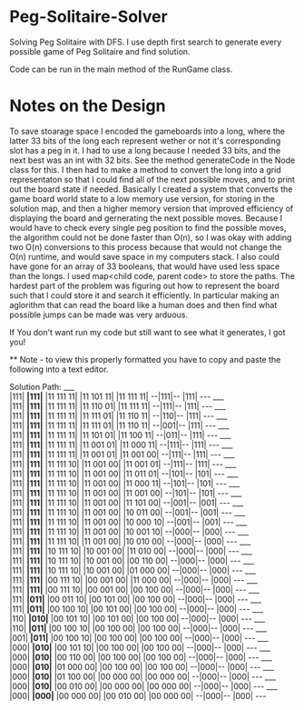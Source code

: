 # Peg-Solitaire-Solver
Solving Peg Solitaire with DFS. I use depth first search to generate every possible game of Peg Solitaire and find solution.

Code can be run in the main method of the RunGame class.

# Notes on the Design
To save stoarage space I encoded the gameboards into a long, where the latter 33 bits of the long each represent wether or not it's corresponding slot has a peg in it. I had to use a long because I needed 33 bits, and the next best was an int with 32 bits. See the method generateCode in the Node class for this. I then had to make a method to convert the long into a grid representaton so that I could find all of the next possible moves, and to print out the board state if needed. Basically I created a system that converts the game board world state to a low memory use version, for storing in the solution map, and then a higher memory version that improved efficiency of displaying the board and gernerating the next possible moves. Because I would have to check every single peg position to find the possible moves, the algorithm could not be done faster than O(n), so I was okay with adding two O(n) conversions to this process because that would not change the O(n) runtime, and would save space in my computers stack. I also could have gone for an array of 33 booleans, that would have used less space than the longs. I used map<child code, parent code> to store the paths. The hardest part of the problem was figuring out how to represent the board such that I could store it and search it efficiently. In particular making an aglorithm that can read the board like a human does and then find what possible jumps can be made was very arduous.



If You don't want run my code but still want to see what it generates, I got you!

** Note - to view this properly formatted you have to copy and paste the following into a text editor.

Solution Path: 
    ___    
   |111|
 __|111|__
|11 111 11|
|11 101 11|
|11 111 11|
 --|111|--
   |111|
    ---
    ___    
   |111|
 __|111|__
|11 111 11|
|11 110 01|
|11 111 11|
 --|111|--
   |111|
    ---
    ___    
   |111|
 __|111|__
|11 111 11|
|11 111 01|
|11 110 11|
 --|110|--
   |111|
    ---
    ___    
   |111|
 __|111|__
|11 111 11|
|11 111 01|
|11 110 11|
 --|001|--
   |111|
    ---
    ___    
   |111|
 __|111|__
|11 111 11|
|11 101 01|
|11 100 11|
 --|011|--
   |111|
    ---
    ___    
   |111|
 __|111|__
|11 111 11|
|11 001 01|
|11 000 11|
 --|111|--
   |111|
    ---
    ___    
   |111|
 __|111|__
|11 111 11|
|11 001 01|
|11 001 00|
 --|111|--
   |111|
    ---
    ___    
   |111|
 __|111|__
|11 111 10|
|11 001 00|
|11 001 01|
 --|111|--
   |111|
    ---
    ___    
   |111|
 __|111|__
|11 111 10|
|11 001 00|
|11 011 01|
 --|101|--
   |101|
    ---
    ___    
   |111|
 __|111|__
|11 111 10|
|11 001 00|
|11 000 11|
 --|101|--
   |101|
    ---
    ___    
   |111|
 __|111|__
|11 111 10|
|11 001 00|
|11 001 00|
 --|101|--
   |101|
    ---
    ___    
   |111|
 __|111|__
|11 111 10|
|11 001 00|
|11 101 00|
 --|001|--
   |001|
    ---
    ___    
   |111|
 __|111|__
|11 111 10|
|11 001 00|
|10 011 00|
 --|001|--
   |001|
    ---
    ___    
   |111|
 __|111|__
|11 111 10|
|11 001 00|
|10 000 10|
 --|001|--
   |001|
    ---
    ___    
   |111|
 __|111|__
|11 111 10|
|11 001 00|
|10 001 10|
 --|000|--
   |000|
    ---
    ___    
   |111|
 __|111|__
|11 111 10|
|11 001 00|
|10 010 00|
 --|000|--
   |000|
    ---
    ___    
   |111|
 __|111|__
|10 111 10|
|10 001 00|
|11 010 00|
 --|000|--
   |000|
    ---
    ___    
   |111|
 __|111|__
|10 111 10|
|10 001 00|
|00 110 00|
 --|000|--
   |000|
    ---
    ___    
   |111|
 __|111|__
|10 111 10|
|10 001 00|
|01 000 00|
 --|000|--
   |000|
    ---
    ___    
   |111|
 __|111|__
|00 111 10|
|00 001 00|
|11 000 00|
 --|000|--
   |000|
    ---
    ___    
   |111|
 __|111|__
|00 111 10|
|00 001 00|
|00 100 00|
 --|000|--
   |000|
    ---
    ___    
   |111|
 __|011|__
|00 011 10|
|00 101 00|
|00 100 00|
 --|000|--
   |000|
    ---
    ___    
   |111|
 __|011|__
|00 100 10|
|00 101 00|
|00 100 00|
 --|000|--
   |000|
    ---
    ___    
   |110|
 __|010|__
|00 101 10|
|00 101 00|
|00 100 00|
 --|000|--
   |000|
    ---
    ___    
   |110|
 __|011|__
|00 100 10|
|00 100 00|
|00 100 00|
 --|000|--
   |000|
    ---
    ___    
   |001|
 __|011|__
|00 100 10|
|00 100 00|
|00 100 00|
 --|000|--
   |000|
    ---
    ___    
   |000|
 __|010|__
|00 101 10|
|00 100 00|
|00 100 00|
 --|000|--
   |000|
    ---
    ___    
   |000|
 __|010|__
|00 110 00|
|00 100 00|
|00 100 00|
 --|000|--
   |000|
    ---
    ___    
   |000|
 __|010|__
|01 000 00|
|00 100 00|
|00 100 00|
 --|000|--
   |000|
    ---
    ___    
   |000|
 __|010|__
|01 100 00|
|00 000 00|
|00 000 00|
 --|000|--
   |000|
    ---
    ___    
   |000|
 __|010|__
|00 010 00|
|00 000 00|
|00 000 00|
 --|000|--
   |000|
    ---
    ___    
   |000|
 __|000|__
|00 000 00|
|00 010 00|
|00 000 00|
 --|000|--
   |000|
    ---
